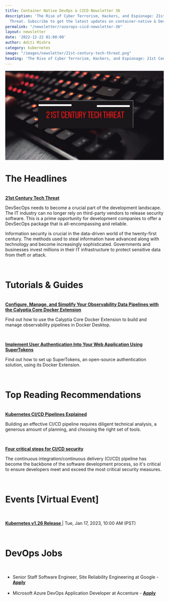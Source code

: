 ```yaml
---
title: Container Native DevOps & CICD Newsletter 36
description: 'The Rise of Cyber Terrorism, Hackers, and Espionage: 21st Century Tech
  Threat. Subscribe to get the latest updates on container-native & DevOps news here.'
permalink: "/newsletter/razorops-cicd-newsletter-36"
layout: newsletter
date: '2022-12-22 01:00:00'
author: Aditi Mishra
category: kubernetes
image: "/images/newsletter/21st-century-tech-threat.png"
heading: 'The Rise of Cyber Terrorism, Hackers, and Espionage: 21st Century Tech Threat'
---
```


![](/images/newsletter/21st-century-tech-threat.png)
<br>

# The Headlines

<br>
<a href="https://www.ibtimes.com/21st-century-tech-threat-3648947" target="_blank"><b>21st Century Tech Threat </b></a>

DevSecOps needs to become a crucial part of the development landscape. The IT industry can no longer rely on third-party vendors to release security software. This is a prime opportunity for development companies to offer a DevSecOps package that is all-encompassing and reliable.


Information security is crucial in the data-driven world of the twenty-first century. The methods used to steal information have advanced along with technology and become increasingly sophisticated. Governments and businesses invest millions in their IT infrastructure to protect sensitive data from theft or attack.

<br>

# Tutorials & Guides

<br>
<a href="https://www.docker.com/blog/manage-observability-data-pipelines-with-calyptia-core-docker-extension/" target="_blank"><b>Configure, Manage, and Simplify Your Observability Data Pipelines with the Calyptia Core Docker Extension</b></a>

Find out how to use the Calyptia Core Docker Extension to build and manage observability pipelines in Docker Desktop.

<br>

<a href="https://www.docker.com/blog/implement-user-authentication-into-your-web-application-using-supertokens/" target="_blank"><b>Implement User Authentication Into Your Web Application Using SuperTokens</b></a>

Find out how to set up SuperTokens, an open-source authentication solution, using its Docker Extension.


<br>

# Top Reading Recommendations

<br>
<a href="https://thenewstack.io/kubernetes-ci-cd-pipelines-explained/" target="_blank"><b>Kubernetes CI/CD Pipelines Explained</b></a>

Building an effective CI/CD pipeline requires diligent technical analysis, a generous amount of planning, and choosing the right set of tools.

<br>

<a href="https://www.scmagazine.com/perspective/devops/four-critical-steps-for-ci-cd-security" target="_blank"><b>Four critical steps for CI/CD security</b></a>

The continuous integration/continuous delivery (CI/CD) pipeline has become the backbone of the software development process, so it's critical to ensure developers meet and exceed the most critical security measures.


<br>


# Events [Virtual Event]
<br>
<p>
<a href="https://community.cncf.io/events/details/cncf-cncf-online-programs-presents-cncf-live-webinar-kubernetes-v126-release/" target="_blank"><b>Kubernetes v1.26 Release </b></a> | Tue, Jan 17, 2023, 10:00 AM (PST)
</p>
<br>
	

# DevOps Jobs
<br>

<ul>
<li>
Senior Staff Software Engineer, Site Reliability Engineering at Google - <a href="https://careers.google.com/jobs/results/105134648960393926/" target="_blank"><b>Apply</b></a> 
	</li>
<br>	
	<li>
Microsoft Azure DevOps Application Developer at Accenture - <a href="https://www.linkedin.com/jobs/view/microsoft-azure-devops-application-developer-at-accenture-in-india-3407059068/?utm_campaign=google_jobs_apply&utm_source=google_jobs_apply&utm_medium=organic&originalSubdomain=in&lipi=urn%3Ali%3Apage%3Ad_flagship3_pulse_read%3BVYGgMRv9R8KwBDGYYnwc8A%3D%3D" target="_blank"><b>Apply</b></a> 
	</li>
	</ul>
